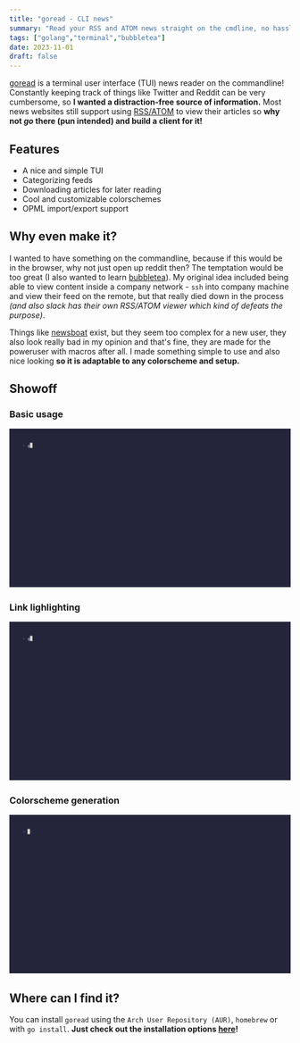 ```yaml
---
title: "goread - CLI news"
summary: "Read your RSS and ATOM news straight on the cmdline, no hassle"
tags: ["golang","terminal","bubbletea"]
date: 2023-11-01
draft: false
---
```


[goread](https://github.com/TypicalAM/goread) is a terminal user interface (TUI) news reader on the commandline! Constantly keeping track of things like Twitter and Reddit can be very cumbersome, so **I wanted a distraction-free source of information.** Most news websites still support using [RSS/ATOM](https://docs.kde.org/stable5/en/akregator/akregator/rss-and-atom-feeds.html) to view their articles so **why not *go* there (pun intended) and build a client for it!**

## Features

- A nice and simple TUI
- Categorizing feeds
- Downloading articles for later reading
- Cool and customizable colorschemes
- OPML import/export support

## Why even make it?

I wanted to have something on the commandline, because if this would be in the browser, why not just open up reddit then? The temptation would be too great (I also wanted to learn [bubbletea](https://github.com/charmbracelet/bubbletea)). My original idea included being able to view content inside a company network - `ssh` into company machine and view their feed on the remote, but that really died down in the process *(and also slack has their own RSS/ATOM viewer which kind of defeats the purpose)*.

Things like [newsboat](https://newsboat.org/index.html) exist, but they seem too complex for a new user, they also look really bad in my opinion and that's fine, they are made for the poweruser with macros after all. I made something simple to use and also nice looking **so it is adaptable to any colorscheme and setup.**

## Showoff

### Basic usage

![Adding a category and a feed](add_category_feed.gif)

### Link lighlighting

![Link highlighting](link_highlight.gif)

### Colorscheme generation

![Importing a colorscheme](colorscheme_import.gif)

## Where can I find it?

You can install `goread` using the `Arch User Repository (AUR)`, `homebrew` or with `go install`. **Just check out the installation options [here](https://github.com/TypicalAM/goread)!**
